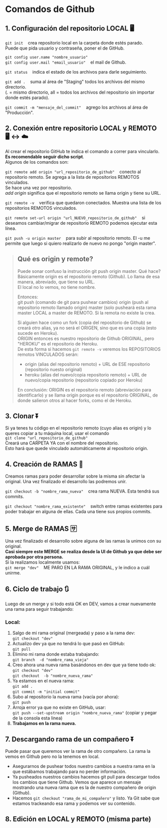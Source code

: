 # Comandos de Github

## 1. Configuración del repositorio LOCAL 🖥️
`git init`  &nbsp;&nbsp; crea repositorio local en la carpeta donde estés parado.  
Puede que pida usuario y contraseña, poner el de GitHub.

`git config user.name "nombre_usuario"`  
`git config user.mail "email_usuario"` &nbsp;&nbsp; el mail de Github.

`git status` &nbsp;&nbsp; indica el estado de los archivos para darle seguimiento.

`git add .`	&nbsp;&nbsp; suma al área de "Staging" todos los archivos del mismo directorio.  
(. = mismo directorio, all = todos los archivos del repositorio sin importar donde estés parado).

`git commit -m "mensaje_del_commit"` &nbsp;&nbsp; agrego los archivos al área de "Producción".

## 2. Conexión entre repositorio LOCAL y REMOTO 🖥️ ↔️ ☁️
Al crear el repositorio GitHub te indica el comando a correr para vincularlo. **Es recomendable seguir dicho script**.  
Algunos de los comandos son:

`git remote add origin "url_repositorio_de_github"` &nbsp;&nbsp; conecto al repositorio remoto. Se agrega a la lista de repositorios REMOTOS vinculados.  
Se hace una vez por repositorio.  
*add origin* significa que el repositorio remoto se llama origin y tiene su URL.

`git remote -v` &nbsp;&nbsp; verifica que quedaron conectados. Muestra una lista de los repositorios REMOTOS vinculados.

`git remote set-url origin "url_NUEVO_repositorio_de_github"` &nbsp;&nbsp; si deseamos cambiar/migrar de repositorio REMOTO podemos ejecutar esta línea.

`git push -u origin master` &nbsp;&nbsp; para subir al repositorio remoto. El -u me permite que luego si quiero realizarlo de nuevo no pongo "origin master".

>## Qué es origin y remote?
>Puede sonar confuso la instrucción git push origin master. Qué hace?  
Básicamente origin es el repositorio remoto (Github). Lo llama de esa manera, abreviado, que tiene su URL.  
El local no lo vemos, no tiene nombre.  
>
>Entonces:  
git push (comando de git para pushear cambios) origin (push al repositorio remoto llamado origin) master (solo pusheará esta rama master LOCAL a master de REMOTO. Si la remota no existe la crea.   
>
>Si alguien hace como un fork (copia del repositorio de Github) se creará otro alias, ya no será el ORIGEN, sino que es una copia (esto sucede en Heroku).   
ORIGIN entonces es nuestro repositorio de Github ORIGINAL, pero "HEROKU" es el repositorio de Heroku.  
De esta forma si hacemos `git remote -v` veremos los REPOSITORIOS remotos VINCULADOS serán:  
>- origin (alias del repositorio remoto) + URL de ESE repositorio (repositorio nuesto original)  
>- heroku (alias del nuevo/copia repositorio remoto) + URL de nuevo/copia repositorio (repositorio copiado por Heroku)  
>
>En conclusión: ORIGIN es el repositorio remoto (abreviación para identificarlo) y se llama origin porque es el repositorio ORIGINAL, de donde salieron otros al hacer forks, como el de Heroku.

## 3. Clonar ⏬
Si ya tenes tu código en el repositorio remoto (cuyo alias es origin) y lo queres copiar a tu máquina local, usar el comando  
`git clone "url_repositorio_de_github"`  
Creará una CARPETA YA con el nombre del repositorio.  
Esto hará que quede vinculado automáticamente al repositorio origin.

## 4. Creación de RAMAS 🔀
Creamos ramas para poder desarrollar sobre la misma sin afectar la original. Una vez finalizado el desarrollo las podremos unir.  

`git checkout -b "nombre_rama_nueva"` &nbsp;&nbsp; crea rama NUEVA. Esta tendrá sus commits.

`git checkout "nombre_rama_existente"` &nbsp;&nbsp; switch entre ramas existentes para poder trabajar en alguna de ellas. Cada una tiene sus propios commits.

## 5. Merge de RAMAS 🈂️
Una vez finalizado el desarrollo sobre alguna de las ramas la unimos con su original.  
**Casi siempre este MERGE se realiza desde la UI de Github ya que debe ser aprobada por otra persona.**  
Si la realizamos localmente usamos:  
`git merge "dev"` &nbsp;&nbsp; ME PARO EN LA RAMA ORIGINAL, y le indico a cuál unirme.

## 6. Ciclo de trabajo 🔃
Luego de un merge y si todo está OK en DEV, vamos a crear nuevamente una rama para seguir trabajando:

### Local:
1. Salgo de mi rama original (mergeada) y paso a la rama dev:  
`git checkout "dev"`  
2. Actualizo dev ya que no tendrá lo que pasó en GitHub:  
`git pull`  
3. Elimino mi rama donde estaba trabajando:  
`git branch  -d "nombre_rama_vieja"`  
4. Creo ahora una nueva rama basándonos en dev que ya tiene todo ok:   
`git checkout "dev"`  
`git checkout  -b "nombre_nueva_rama"`  
5. Ya estamos en el nueva rama:  
`git add .`  
`git commit -m "initial commit"`  
6. Subo al repositorio la nueva rama (vacía por ahora):  
`git push`  
7. Arroja error ya que no existe en GitHub, usar:  
`git push --set-upstream origin "nombre_nueva_rama"` (copiar y pegar de la consola esta linea)
8. **Trabajamos en la rama nueva.**

## 7. Descargando rama de un compañero ⏬
Puede pasar que queremos ver la rama de otro compañero. La rama la vemos en Github pero no la tenemos en local.
- Asegurarnos de pushear todos nuestro cambios a nuestra rama en la que estábamos trabajando para no perder información.
- Ya pusheados nuestros cambios hacemos git pull para descargar todos los cambios que tiene Github. Vemos que aparece un mensaje mostrando una nueva rama que es la de nuestro compañero de origin (Github).
- Hacemos `git checkout "rama_de_mi_compañero"` y listo. Ya Git sabe que estamos trackeando esa rama y podemos ver su contenido.

## 8. Edición en LOCAL y REMOTO (misma parte)
